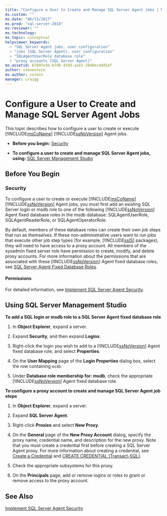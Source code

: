 ```yaml
---
title: "Configure a User to Create and Manage SQL Server Agent Jobs | Microsoft Docs"
ms.custom: ""
ms.date: "06/13/2017"
ms.prod: "sql-server-2014"
ms.reviewer: ""
ms.technology:
ms.topic: conceptual
helpviewer_keywords: 
  - "SQL Server Agent jobs, user configuration"
  - "jobs [SQL Server Agent], user configuration"
  - "SQLAgentUserRole database role"
  - "proxy accounts [SQL Server Agent]"
ms.assetid: 67897e3e-b7d0-43dd-a2e2-2840ec4dd1ef
author: stevestein
ms.author: sstein
manager: craigg
---
```

# Configure a User to Create and Manage SQL Server Agent Jobs
  This topic describes how to configure a user to create or execute [!INCLUDE[msCoName](../../includes/msconame-md.md)] [!INCLUDE[ssNoVersion](../../includes/ssnoversion-md.md)] Agent jobs.  
  
-   **Before you begin:**  [Security](#Security)  
  
-   **To configure a user to create and manage SQL Server Agent jobs, using:**  [SQL Server Management Studio](#SSMS)  
  
##  <a name="BeforeYouBegin"></a> Before You Begin  
  
###  <a name="Security"></a> Security  
 To configure a user to create or execute [!INCLUDE[msCoName](../../includes/msconame-md.md)] [!INCLUDE[ssNoVersion](../../includes/ssnoversion-md.md)] Agent jobs, you must first add an existing SQL Server login or msdb role to one of the following [!INCLUDE[ssNoVersion](../../includes/ssnoversion-md.md)] Agent fixed database roles in the msdb database: SQLAgentUserRole, SQLAgentReaderRole, or SQLAgentOperatorRole.  
  
 By default, members of these database roles can create their own job steps that run as themselves. If these non-administrative users want to run jobs that execute other job step types (for example, [!INCLUDE[ssIS](../../includes/ssis-md.md)] packages), they will need to have access to a proxy account. All members of the sysadmin fixed server role have permission to create, modify, and delete proxy accounts. For more information about the permissions that are associated with these [!INCLUDE[ssNoVersion](../../includes/ssnoversion-md.md)] Agent fixed database roles, see [SQL Server Agent Fixed Database Roles](sql-server-agent-fixed-database-roles.md).  
  
####  <a name="Permissions"></a> Permissions  
 For detailed information, see [Implement SQL Server Agent Security](implement-sql-server-agent-security.md).  
  
##  <a name="SSMS"></a> Using SQL Server Management Studio  
 **To add a SQL login or msdb role to a SQL Server Agent fixed database role**  
  
1.  In **Object Explorer**, expand a server.  
  
2.  Expand **Security**, and then expand **Logins**.  
  
3.  Right-click the login you wish to add to a [!INCLUDE[ssNoVersion](../../includes/ssnoversion-md.md)] Agent fixed database role, and select **Properties**.  
  
4.  On the **User Mapping** page of the **Login Properties** dialog box, select the row containing `msdb`.  
  
5.  Under **Database role membership for: msdb**, check the appropriate [!INCLUDE[ssNoVersion](../../includes/ssnoversion-md.md)] Agent fixed database role.  
  
 **To configure a proxy account to create and manage SQL Server Agent job steps**  
  
1.  In **Object Explorer**, expand a server.  
  
2.  Expand **SQL Server Agent**.  
  
3.  Right-click **Proxies** and select **New Proxy**.  
  
4.  On the **General** page of the **New Proxy Account** dialog, specify the proxy name, credential name, and description for the new proxy. Note that you must create a credential first before creating a SQL Server Agent proxy. For more information about creating a credential, see [Create a Credential](../../relational-databases/security/authentication-access/create-a-credential.md) and [CREATE CREDENTIAL &#40;Transact-SQL&#41;](/sql/t-sql/statements/create-credential-transact-sql).  
  
5.  Check the appropriate subsystems for this proxy.  
  
6.  On the **Principals** page, add or remove logins or roles to grant or remove access to the proxy account.  
  
## See Also  
 [Implement SQL Server Agent Security](implement-sql-server-agent-security.md)  
  
  
